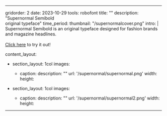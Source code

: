 ---

gridorder: 2
date: 2023-10-29
tools: robofont
title: ""
description: "Supernormal Semibold<br>original typeface"
time_period:
thumbnail: "/supernormalcover.png"
intro: |
 Supernormal Semibold is an original typeface designed for fashion brands and magazine headlines.
 <br>
 <br>
 <a href="/images/supernormal/supernormalsemibold.otf.zip" download>Click here</a> to try it out!

content_layout:
  - section_layout: 1col
    images:
      - caption:
        description: ""
        url: '/supernormal/supernormal.png'
        width:
        height:

  - section_layout: 1col
    images:
      - caption:
        description: ""
        url: '/supernormal/supernormal2.png'
        width:
        height:


        

---